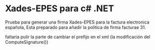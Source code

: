 Xades-EPES para c# .NET
=============

Prueba para generar una firma Xades-EPES para la factura electronica española, 
Esta preparado para añadir la politica de firma facturae 31.

faltaria pulir la parte de cambiar el prefijo en el xml (la modificación del ComputeSignature())

